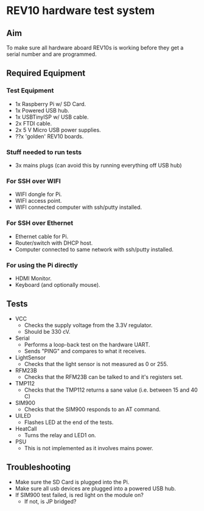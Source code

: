 # REV10 hardware test system

## Aim
To make sure all hardware aboard REV10s is working before they get a serial number and are programmed.

## Required Equipment
### Test Equipment
- 1x Raspberry Pi w/ SD Card.
- 1x Powered USB hub.
- 1x USBTinyISP w/ USB cable.
- 2x FTDI cable.
- 2x 5 V Micro USB power supplies.
- ??x 'golden' REV10 boards.

### Stuff needed to run tests
- 3x mains plugs (can avoid this by running everything off USB hub)

### For SSH over WIFI
- WIFI dongle for Pi.
- WIFI access point.
- WIFI connected computer with ssh/putty installed.

### For SSH over Ethernet
- Ethernet cable for Pi.
- Router/switch with DHCP host.
- Computer connected to same network with ssh/putty installed.

### For using the Pi directly
- HDMI Monitor.
- Keyboard (and optionally mouse).

## Tests
- VCC
    - Checks the supply voltage from the 3.3V regulator.
    - Should be 330 cV.
- Serial
    - Performs a loop-back test on the hardware UART.
    - Sends "PING" and compares to what it receives.
- LightSensor
    - Checks that the light sensor is not measured as 0 or 255.
- RFM23B
    - Checks that the RFM23B can be talked to and it's registers set.
- TMP112
    - Checks that the TMP112 returns a sane value (i.e. between 15 and 40 C)
- SIM900
    - Checks that the SIM900 responds to an AT command.
- UILED
    - Flashes LED at the end of the tests.
- HeatCall
    - Turns the relay and LED1 on.
- PSU
    - This is not implemented as it involves mains power.
    
## Troubleshooting
- Make sure the SD Card is plugged into the Pi.
- Make sure all usb devices are plugged into a powered USB hub.
- If SIM900 test failed, is red light on the module on?
    - If not, is JP bridged? <photo>

